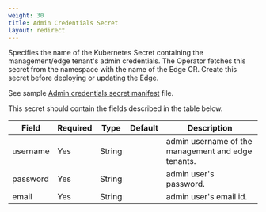 ```yaml
---
weight: 30
title: Admin Credentials Secret
layout: redirect
---
```


Specifies the name of the Kubernetes Secret containing the management/edge tenant's admin credentials. The Operator fetches this secret from the namespace with the name of the Edge CR. Create this secret before deploying or updating the Edge.

See sample [Admin credentials secret manifest](https://raw.githubusercontent.com/SoftwareAG/edge-k8s-operator-docs/main/samples/secret/admin-credentials-secret.yaml) file.

This secret should contain the fields described in the table below.

Field | Required | Type | Default | Description
----- | -------- | ---- | ------- | -----------
username | Yes | String |  | admin username of the management and edge tenants.
password | Yes | String |  | admin user's password.
email | Yes | String |  | admin user's email id.